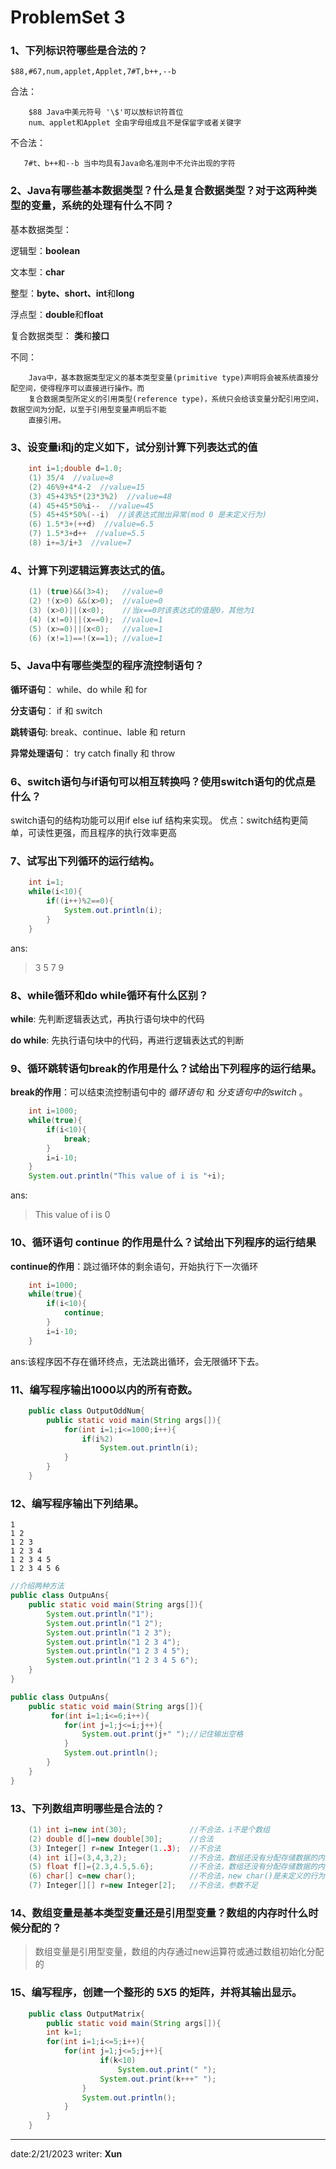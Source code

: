 # ProblemSet 3

### 1、下列标识符哪些是合法的？

    $88,#67,num,applet,Applet,7#T,b++,--b

合法：
``` 
    $88 Java中美元符号 '\$'可以放标识符首位
    num、applet和Applet 全由字母组成且不是保留字或者关键字
```

不合法：

```
   7#t、b++和--b 当中均具有Java命名准则中不允许出现的字符
```

### 2、Java有哪些基本数据类型？什么是复合数据类型？对于这两种类型的变量，系统的处理有什么不同？

基本数据类型：

逻辑型：**boolean** 

文本型：**char**

整型：**byte、short、int**和**long**

浮点型：**double**和**float**

复合数据类型： **类**和**接口**

不同：
```
    Java中，基本数据类型定义的基本类型变量(primitive type)声明将会被系统直接分配空间，使得程序可以直接进行操作。而
    复合数据类型所定义的引用类型(reference type)，系统只会给该变量分配引用空间，数据空间为分配，以至于引用型变量声明后不能
    直接引用。
```

### 3、设变量i和j的定义如下，试分别计算下列表达式的值
```cpp
    int i=1;double d=1.0;
    (1) 35/4  //value=8
    (2) 46%9+4*4-2  //value=15
    (3) 45+43%5*(23*3%2)  //value=48
    (4) 45+45*50%i--  //value=45
    (5) 45+45*50%(--i)  //该表达式抛出异常(mod 0 是未定义行为)
    (6) 1.5*3+(++d)  //value=6.5
    (7) 1.5*3+d++  //value=5.5
    (8) i+=3/i+3  //value=7
```

### 4、计算下列逻辑运算表达式的值。 

```cpp
    (1) (true)&&(3>4);   //value=0
    (2) !(x>0) &&(x>0);  //value=0
    (3) (x>0)||(x<0);    //当x==0时该表达式的值是0，其他为1
    (4) (x!=0)||(x==0);  //value=1
    (5) (x>=0)||(x<0);   //value=1
    (6) (x!=1)==!(x==1); //value=1
```

### 5、Java中有哪些类型的程序流控制语句？

**循环语句**： while、do while 和 for

**分支语句**： if 和 switch

**跳转语句**:  break、continue、lable 和 return

**异常处理语句**： try catch finally 和 throw

### 6、switch语句与if语句可以相互转换吗？使用switch语句的优点是什么？

switch语句的结构功能可以用if else iuf 结构来实现。
优点：switch结构更简单，可读性更强，而且程序的执行效率更高

### 7、试写出下列循环的运行结构。

```java
    int i=1;
    while(i<10){
        if((i++)%2==0){
            System.out.println(i);
        }
    }
```
ans:
>3
5
7
9

### 8、while循环和do while循环有什么区别？

**while**: 先判断逻辑表达式，再执行语句块中的代码

**do while**: 先执行语句块中的代码，再进行逻辑表达式的判断

### 9、循环跳转语句break的作用是什么？试给出下列程序的运行结果。

**break的作用**：可以结束流控制语句中的 _循环语句_ 和 _分支语句中的switch_ 。

```java
    int i=1000;
    while(true){
        if(i<10){
            break;
        }
        i=i-10;
    }
    System.out.println("This value of i is "+i);
```
ans:
>This value of i is 0

### 10、循环语句 continue 的作用是什么？试给出下列程序的运行结果

**continue的作用**：跳过循环体的剩余语句，开始执行下一次循环
```java
    int i=1000;
    while(true){
        if(i<10){
            continue;
        }
        i=i-10;
    }
```
ans:该程序因不存在循环终点，无法跳出循环，会无限循环下去。

### 11、编写程序输出1000以内的所有奇数。
```java
    public class OutputOddNum{
        public static void main(String args[]){
            for(int i=1;i<=1000;i++){
                if(i%2)
                    System.out.println(i);
            }
        }
    }
```

### 12、编写程序输出下列结果。
```
1
1 2
1 2 3
1 2 3 4
1 2 3 4 5
1 2 3 4 5 6
```

```java
//介绍两种方法
public class OutpuAns{
    public static void main(String args[]){
        System.out.println("1");
        System.out.println("1 2");
        System.out.println("1 2 3");
        System.out.println("1 2 3 4");
        System.out.println("1 2 3 4 5");
        System.out.println("1 2 3 4 5 6");
    } 
}

public class OutpuAns{
    public static void main(String args[]){
         for(int i=1;i<=6;i++){
            for(int j=1;j<=i;j++){
                System.out.print(j+" ");//记住输出空格
            }
            System.out.println();
        }
    } 
}
```

### 13、下列数组声明哪些是合法的？

```cpp
    (1) int i=new int(30);              //不合法，i不是个数组
    (2) double d[]=new double[30];      //合法
    (3) Integer[] r=new Integer(1..3);  //不合法
    (4) int i[]=(3,4,3,2);              //不合法，数组还没有分配存储数据的内存空间，无法存储数据
    (5) float f[]={2.3,4.5,5.6};        //不合法，数组还没有分配存储数据的内存空间，无法存储数据
    (6) char[] c=new char();            //不合法，new char()是未定义的行为，应该用[]并且在当中填上适当的参数
    (7) Integer[][] r=new Integer[2];   //不合法，参数不足
```

### 14、数组变量是基本类型变量还是引用型变量？数组的内存时什么时候分配的？

>数组变量是引用型变量，数组的内存通过new运算符或通过数组初始化分配的

### 15、编写程序，创建一个整形的 $5X5$ 的矩阵，并将其输出显示。

```java
    public class OutputMatrix{
        public static void main(String args[]){
        int k=1;
        for(int i=1;i<=5;i++){
            for(int j=1;j<=5;j++){
                    if(k<10)
                        System.out.print(" ");
                    System.out.print(k+++" ");
                }
                System.out.println();
            }
        }
    }
```

---

date:2/21/2023     writer: **Xun**
